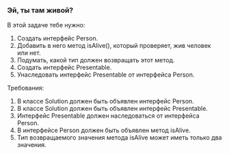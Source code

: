 
### Эй, ты там живой?

В этой задаче тебе нужно:
1. Создать интерфейс Person.
2. Добавить в него метод isAlive(), который проверяет, жив человек или нет.
3. Подумать, какой тип должен возвращать этот метод.
4. Создать интерфейс Presentable.
5. Унаследовать интерфейс Presentable от интерфейса Person.


Требования:
1.	В классе Solution должен быть объявлен интерфейс Person.
2.	В классе Solution должен быть объявлен интерфейс Presentable.
3.	Интерфейс Presentable должен наследоваться от интерфейса Person.
4.	В интерфейсе Person должен быть объявлен метод isAlive.
5.	Тип возвращаемого значения метода isAlive может иметь только два значения.


